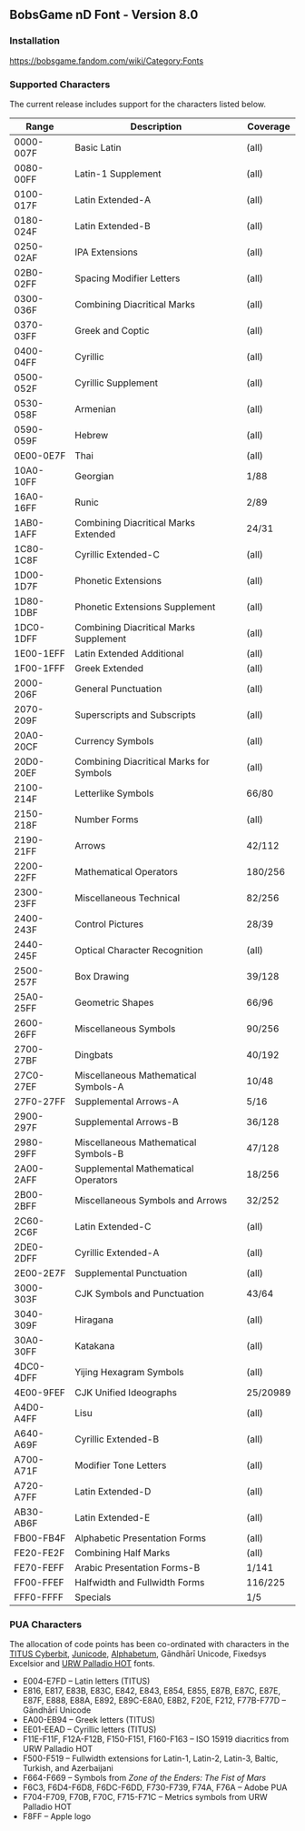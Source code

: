 ﻿## BobsGame nD Font - Version 8.0

### Installation
https://bobsgame.fandom.com/wiki/Category:Fonts

### Supported Characters
The current release includes support for the characters listed below.

| Range     | Description                             | Coverage |
|-----------|-----------------------------------------|----------|
| 0000-007F | Basic Latin                             | (all)    |
| 0080-00FF | Latin-1 Supplement                      | (all)    |
| 0100-017F | Latin Extended-A                        | (all)    |
| 0180-024F | Latin Extended-B                        | (all)    |
| 0250-02AF | IPA Extensions                          | (all)    |
| 02B0-02FF | Spacing Modifier Letters                | (all)    |
| 0300-036F | Combining Diacritical Marks             | (all)    |
| 0370-03FF | Greek and Coptic                        | (all)    |
| 0400-04FF | Cyrillic                                | (all)    |
| 0500-052F | Cyrillic Supplement                     | (all)    |
| 0530-058F | Armenian                                | (all)    |
| 0590-059F | Hebrew                                  | (all)    |
| 0E00-0E7F | Thai                                    | (all)    |
| 10A0-10FF | Georgian                                | 1/88     |
| 16A0-16FF | Runic                                   | 2/89     |
| 1AB0-1AFF | Combining Diacritical Marks Extended    | 24/31    |
| 1C80-1C8F | Cyrillic Extended-C                     | (all)    |
| 1D00-1D7F | Phonetic Extensions                     | (all)    |
| 1D80-1DBF | Phonetic Extensions Supplement          | (all)    |
| 1DC0-1DFF | Combining Diacritical Marks Supplement  | (all)    |
| 1E00-1EFF | Latin Extended Additional               | (all)    |
| 1F00-1FFF | Greek Extended                          | (all)    |
| 2000-206F | General Punctuation                     | (all)    |
| 2070-209F | Superscripts and Subscripts             | (all)    |
| 20A0-20CF | Currency Symbols                        | (all)    |
| 20D0-20EF | Combining Diacritical Marks for Symbols | (all)    |
| 2100-214F | Letterlike Symbols                      | 66/80    |
| 2150-218F | Number Forms                            | (all)    |
| 2190-21FF | Arrows                                  | 42/112   |
| 2200-22FF | Mathematical Operators                  | 180/256  |
| 2300-23FF | Miscellaneous Technical                 | 82/256   |
| 2400-243F | Control Pictures                        | 28/39    |
| 2440-245F | Optical Character Recognition           | (all)    |
| 2500-257F | Box Drawing                             | 39/128   |
| 25A0-25FF | Geometric Shapes                        | 66/96    |
| 2600-26FF | Miscellaneous Symbols                   | 90/256   |
| 2700-27BF | Dingbats                                | 40/192   |
| 27C0-27EF | Miscellaneous Mathematical Symbols-A    | 10/48    |
| 27F0-27FF | Supplemental Arrows-A                   | 5/16     |
| 2900-297F | Supplemental Arrows-B                   | 36/128   |
| 2980-29FF | Miscellaneous Mathematical Symbols-B    | 47/128   |
| 2A00-2AFF | Supplemental Mathematical Operators     | 18/256   |
| 2B00-2BFF | Miscellaneous Symbols and Arrows        | 32/252   |
| 2C60-2C6F | Latin Extended-C                        | (all)    |
| 2DE0-2DFF | Cyrillic Extended-A                     | (all)    |
| 2E00-2E7F | Supplemental Punctuation                | (all)    |
| 3000-303F | CJK Symbols and Punctuation             | 43/64    |
| 3040-309F | Hiragana                                | (all)    |
| 30A0-30FF | Katakana                                | (all)    |
| 4DC0-4DFF | Yijing Hexagram Symbols                 | (all)    |
| 4E00-9FEF | CJK Unified Ideographs                  | 25/20989 |
| A4D0-A4FF | Lisu                                    | (all)    |
| A640-A69F | Cyrillic Extended-B                     | (all)    |
| A700-A71F | Modifier Tone Letters                   | (all)    |
| A720-A7FF | Latin Extended-D                        | (all)    |
| AB30-AB6F | Latin Extended-E                        | (all)    |
| FB00-FB4F | Alphabetic Presentation Forms           | (all)    |
| FE20-FE2F | Combining Half Marks                    | (all)    |
| FE70-FEFF | Arabic Presentation Forms-B             | 1/141    |
| FF00-FFEF | Halfwidth and Fullwidth Forms           | 116/225  |
| FFF0-FFFF | Specials                                | 1/5      |

### PUA Characters
The allocation of code points has been co-ordinated with characters in the [TITUS Cyberbit](http://titus.uni-frankfurt.de/), [Junicode](https://junicode.sourceforge.io/), [Alphabetum](http://guindo.pntic.mec.es/~jmag0042/alphaeng.html), Gāndhārī Unicode, Fixedsys Excelsior and [URW Palladio HOT](http://www.sanskritweb.net/fonts/index.html) fonts.
* E004-E7FD – Latin letters (TITUS)
* E816, E817, E83B, E83C, E842, E843, E854, E855, E87B, E87C, E87E, E87F, E888, E88A, E892, E89C-E8A0, E8B2, F20E, F212, F77B-F77D – Gāndhārī Unicode
* EA00-EB94 – Greek letters (TITUS)
* EE01-EEAD – Cyrillic letters (TITUS)
* F11E-F11F, F12A-F12B, F150-F151, F160-F163 – ISO 15919 diacritics from URW Palladio HOT
* F500-F519 – Fullwidth extensions for Latin-1, Latin-2, Latin-3, Baltic, Turkish, and Azerbaijani
* F664-F669 – Symbols from *Zone of the Enders: The Fist of Mars*
* F6C3, F6D4-F6D8, F6DC-F6DD, F730-F739, F74A, F76A – Adobe PUA
* F704-F709, F70B, F70C, F715-F71C – Metrics symbols from URW Palladio HOT
* F8FF – Apple logo
